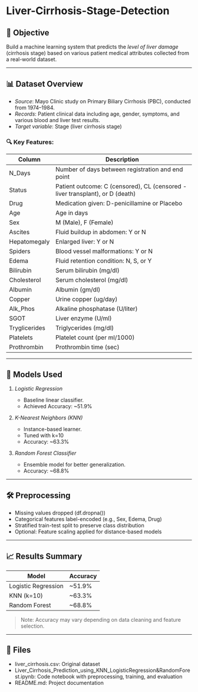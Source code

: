 # Liver-Cirrhosis-Stage-Detection


## 📌 Objective
Build a machine learning system that predicts the *level of liver damage* (cirrhosis stage) based on various patient medical attributes collected from a real-world dataset.

---

## 📊 Dataset Overview
- *Source*: Mayo Clinic study on Primary Biliary Cirrhosis (PBC), conducted from 1974–1984.
- *Records*: Patient clinical data including age, gender, symptoms, and various blood and liver test results.
- *Target variable*: Stage (liver cirrhosis stage)

### 🔍 Key Features:
| Column         | Description |
|----------------|-------------|
| N_Days         | Number of days between registration and end point |
| Status         | Patient outcome: C (censored), CL (censored - liver transplant), or D (death) |
| Drug           | Medication given: D-penicillamine or Placebo |
| Age            | Age in days |
| Sex            | M (Male), F (Female) |
| Ascites        | Fluid buildup in abdomen: Y or N |
| Hepatomegaly   | Enlarged liver: Y or N |
| Spiders        | Blood vessel malformations: Y or N |
| Edema          | Fluid retention condition: N, S, or Y |
| Bilirubin      | Serum bilirubin (mg/dl) |
| Cholesterol    | Serum cholesterol (mg/dl) |
| Albumin        | Albumin (gm/dl) |
| Copper         | Urine copper (ug/day) |
| Alk_Phos       | Alkaline phosphatase (U/liter) |
| SGOT           | Liver enzyme (U/ml) |
| Tryglicerides  | Triglycerides (mg/dl) |
| Platelets      | Platelet count (per ml/1000) |
| Prothrombin    | Prothrombin time (sec) |

---

## 🧠 Models Used

1. *Logistic Regression*
   - Baseline linear classifier.
   - Achieved Accuracy: ~51.9%

2. *K-Nearest Neighbors (KNN)*
   - Instance-based learner.
   - Tuned with k=10
   - Accuracy: ~63.3%

3. *Random Forest Classifier*
   - Ensemble model for better generalization.
   - Accuracy: ~68.8%

---

## 🛠 Preprocessing
- Missing values dropped (df.dropna())
- Categorical features label-encoded (e.g., Sex, Edema, Drug)
- Stratified train-test split to preserve class distribution
- Optional: Feature scaling applied for distance-based models

---

## 📈 Results Summary

| Model               | Accuracy |
|--------------------|----------|
| Logistic Regression| ~51.9%   |
| KNN (k=10)         |  ~63.3%  |
| Random Forest      | ~68.8%   |

> Note: Accuracy may vary depending on data cleaning and feature selection.

---

## 📂 Files

- liver_cirrhosis.csv: Original dataset
- Liver_Cirrhosis_Prediction_using_KNN_LogisticRegression&RandomForest.ipynb: Code notebook with preprocessing, training, and evaluation
- README.md: Project documentation


